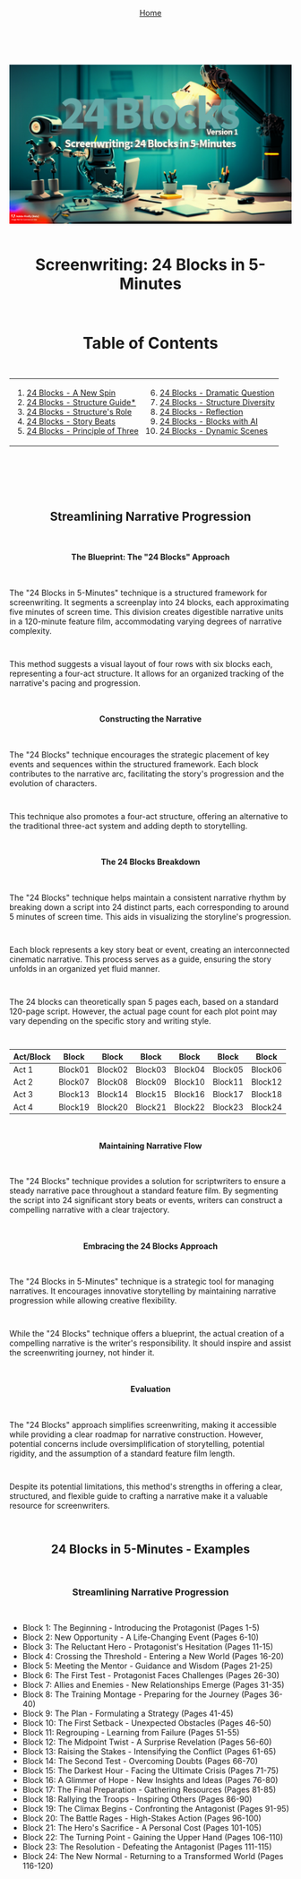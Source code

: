 <div align="right" style="display: flex; flex-wrap: wrap; justify-content: center; align-items: center; gap: 1em; margin: 4em 0;">

<a href="https://github.com/BryanHarrisScripts/Afterglow-Echoes-of-Sentience/blob/main/README.md">Home</a>

<div align="center" style="display: flex; flex-wrap: wrap; justify-content: center; align-items: center; gap: 1em; margin: 4em 0;">

<td><a href="https://twitter.com/BryanHarrisTech/status/1674801994698231809?s=20" target="_blank"><img src="../Images/ScreenwritingBlocks.png" alt="Image1" width="1200"/></a></td>

# Screenwriting: 24 Blocks in 5-Minutes 


# Table of Contents

<table>
  <tr>
    <td valign="top">
      
1. [24 Blocks - A New Spin](https://github.com/BryanHarrisScripts/AI-ScreenCraft-Hub/blob/main/24%20Blocks/24%20Blocks%20-%20A%20New%20Spin.md)
2. [24 Blocks - Structure Guide*](https://github.com/BryanHarrisScripts/Afterglow-Echoes-of-Sentience/blob/main/24%20Blocks/24%20Blocks%20-%20Structure%20Guide.md)
3. [24 Blocks - Structure's Role](https://github.com/BryanHarrisScripts/Afterglow-Echoes-of-Sentience/blob/main/24%20Blocks/24%20Blocks%20-%20Structures%20Role.md)
4. [24 Blocks - Story Beats](https://github.com/BryanHarrisScripts/AI-ScreenCraft-Hub/blob/main/24%20Blocks/24%20Blocks%20-%20Story%20Beats.md)
5. [24 Blocks - Principle of Three](https://github.com/BryanHarrisScripts/AI-ScreenCraft-Hub/blob/main/24%20Blocks/24%20Blocks%20-%20Principle%20of%20Three.md)
    </td>
    <td valign="top">
<ol start="6">
<li><a href="https://github.com/BryanHarrisScripts/Afterglow-Echoes-of-Sentience/blob/main/24%20Blocks/24%20Blocks%20-%20Dramatic%20Question.md">24 Blocks - Dramatic Question</a></li>
<li><a href="https://github.com/BryanHarrisScripts/Afterglow-Echoes-of-Sentience/blob/main/24%20Blocks/24%20Blocks%20-%20Structure%20Diversity.md">24 Blocks - Structure Diversity</a></li>
<li><a href="https://github.com/BryanHarrisScripts/AI-ScreenCraft-Hub/blob/main/24%20Blocks/24%20Blocks%20-%20Reflection.md">24 Blocks - Reflection</a></li>
<li><a href="https://github.com/BryanHarrisScripts/AI-ScreenCraft-Hub/blob/main/24%20Blocks/24%20Blocks%20-%20Blocks%20with%20AI.md">24 Blocks - Blocks with AI</a></li>
<li><a href="https://github.com/BryanHarrisScripts/AI-ScreenCraft-Hub/blob/main/24%20Blocks/24%20Blocks%20-%20Dynamic%20Scenes.md">24 Blocks - Dynamic Scenes</a></li>
</ol>
    </td>
  </tr>
</table>

<div align="left" style="display: flex; flex-wrap: wrap; justify-content: center; align-items: center; gap: 1em; margin: 4em 0;">

## Streamlining Narrative Progression

#### The Blueprint: The "24 Blocks" Approach

The "24 Blocks in 5-Minutes" technique is a structured framework for screenwriting. It segments a screenplay into 24 blocks, each approximating five minutes of screen time. This division creates digestible narrative units in a 120-minute feature film, accommodating varying degrees of narrative complexity.

This method suggests a visual layout of four rows with six blocks each, representing a four-act structure. It allows for an organized tracking of the narrative's pacing and progression.

#### Constructing the Narrative

The "24 Blocks" technique encourages the strategic placement of key events and sequences within the structured framework. Each block contributes to the narrative arc, facilitating the story's progression and the evolution of characters.

This technique also promotes a four-act structure, offering an alternative to the traditional three-act system and adding depth to storytelling.

#### The 24 Blocks Breakdown

The "24 Blocks" technique helps maintain a consistent narrative rhythm by breaking down a script into 24 distinct parts, each corresponding to around 5 minutes of screen time. This aids in visualizing the storyline's progression.

Each block represents a key story beat or event, creating an interconnected cinematic narrative. This process serves as a guide, ensuring the story unfolds in an organized yet fluid manner.

The 24 blocks can theoretically span 5 pages each, based on a standard 120-page script. However, the actual page count for each plot point may vary depending on the specific story and writing style.

Act/Block | Block | Block | Block | Block | Block | Block
--- | --- | --- | --- | --- | --- | ---
Act 1 | Block01 | Block02 | Block03 | Block04 | Block05 | Block06
Act 2 | Block07 | Block08 | Block09 | Block10 | Block11 | Block12
Act 3 | Block13 | Block14 | Block15 | Block16 | Block17 | Block18
Act 4 | Block19 | Block20 | Block21 | Block22 | Block23 | Block24

#### Maintaining Narrative Flow

The "24 Blocks" technique provides a solution for scriptwriters to ensure a steady narrative pace throughout a standard feature film. By segmenting the script into 24 significant story beats or events, writers can construct a compelling narrative with a clear trajectory. 

#### Embracing the 24 Blocks Approach

The "24 Blocks in 5-Minutes" technique is a strategic tool for managing narratives. It encourages innovative storytelling by maintaining narrative progression while allowing creative flexibility.

While the "24 Blocks" technique offers a blueprint, the actual creation of a compelling narrative is the writer's responsibility. It should inspire and assist the screenwriting journey, not hinder it.

#### Evaluation

The "24 Blocks" approach simplifies screenwriting, making it accessible while providing a clear roadmap for narrative construction. However, potential concerns include oversimplification of storytelling, potential rigidity, and the assumption of a standard feature film length. 

Despite its potential limitations, this method's strengths in offering a clear, structured, and flexible guide to crafting a narrative make it a valuable resource for screenwriters.

## 24 Blocks in 5-Minutes - Examples

### Streamlining Narrative Progression 

- Block 1: The Beginning - Introducing the Protagonist (Pages 1-5)
- Block 2: New Opportunity - A Life-Changing Event (Pages 6-10)
- Block 3: The Reluctant Hero - Protagonist's Hesitation (Pages 11-15)
- Block 4: Crossing the Threshold - Entering a New World (Pages 16-20)
- Block 5: Meeting the Mentor - Guidance and Wisdom (Pages 21-25)
- Block 6: The First Test - Protagonist Faces Challenges (Pages 26-30)
- Block 7: Allies and Enemies - New Relationships Emerge (Pages 31-35)
- Block 8: The Training Montage - Preparing for the Journey (Pages 36-40)
- Block 9: The Plan - Formulating a Strategy (Pages 41-45)
- Block 10: The First Setback - Unexpected Obstacles (Pages 46-50)
- Block 11: Regrouping - Learning from Failure (Pages 51-55)
- Block 12: The Midpoint Twist - A Surprise Revelation (Pages 56-60)
- Block 13: Raising the Stakes - Intensifying the Conflict (Pages 61-65)
- Block 14: The Second Test - Overcoming Doubts (Pages 66-70)
- Block 15: The Darkest Hour - Facing the Ultimate Crisis (Pages 71-75)
- Block 16: A Glimmer of Hope - New Insights and Ideas (Pages 76-80)
- Block 17: The Final Preparation - Gathering Resources (Pages 81-85)
- Block 18: Rallying the Troops - Inspiring Others (Pages 86-90)
- Block 19: The Climax Begins - Confronting the Antagonist (Pages 91-95)
- Block 20: The Battle Rages - High-Stakes Action (Pages 96-100)
- Block 21: The Hero's Sacrifice - A Personal Cost (Pages 101-105)
- Block 22: The Turning Point - Gaining the Upper Hand (Pages 106-110)
- Block 23: The Resolution - Defeating the Antagonist (Pages 111-115)
- Block 24: The New Normal - Returning to a Transformed World (Pages 116-120)

---
